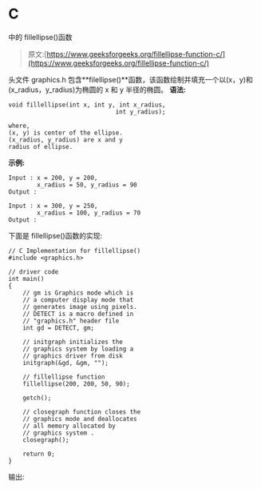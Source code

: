 # C

中的 fillellipse()函数

> 原文:[https://www.geeksforgeeks.org/fillellipse-function-c/](https://www.geeksforgeeks.org/fillellipse-function-c/)

头文件 graphics.h 包含**filellipse()**函数，该函数绘制并填充一个以(x，y)和(x_radius，y_radius)为椭圆的 x 和 y 半径的椭圆。
**语法:**

```
void fillellipse(int x, int y, int x_radius,
                              int y_radius);

where,
(x, y) is center of the ellipse.
(x_radius, y_radius) are x and y 
radius of ellipse.

```

**示例:**

```
Input : x = 200, y = 200,
        x_radius = 50, y_radius = 90
Output : 

Input : x = 300, y = 250,
        x_radius = 100, y_radius = 70
Output : 

```

下面是 fillellipse()函数的实现:

```
// C Implementation for fillellipse()
#include <graphics.h>

// driver code
int main()
{
    // gm is Graphics mode which is
    // a computer display mode that
    // generates image using pixels.
    // DETECT is a macro defined in
    // "graphics.h" header file
    int gd = DETECT, gm;

    // initgraph initializes the
    // graphics system by loading a
    // graphics driver from disk
    initgraph(&gd, &gm, "");

    // fillellipse function
    fillellipse(200, 200, 50, 90);

    getch();

    // closegraph function closes the
    // graphics mode and deallocates
    // all memory allocated by
    // graphics system .
    closegraph();

    return 0;
}
```

输出: